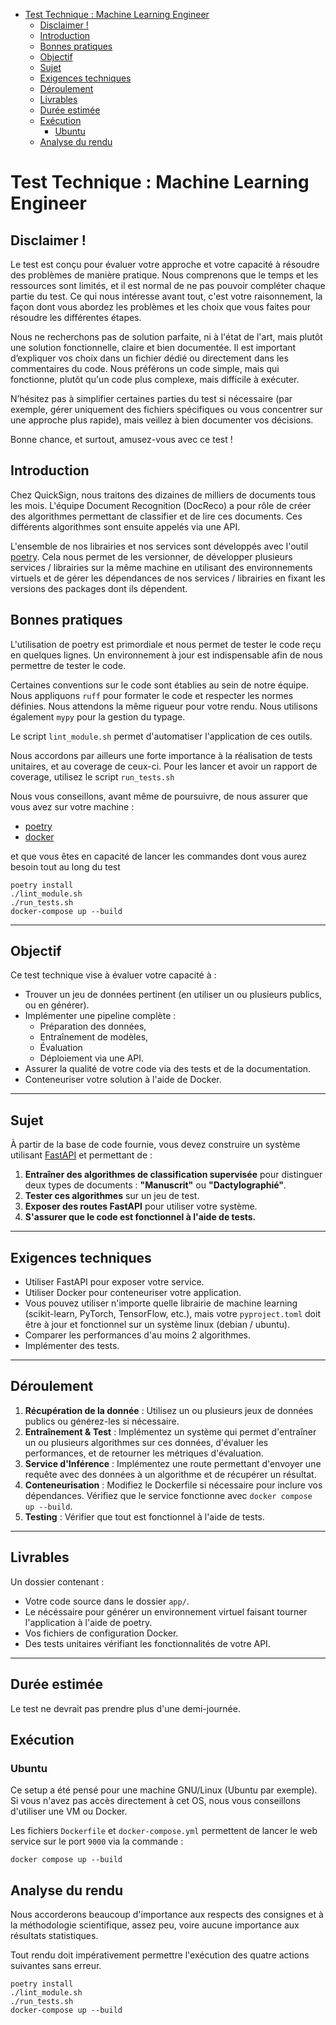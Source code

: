 - [Test Technique : Machine Learning Engineer](#test-technique--machine-learning-engineer)
  - [Disclaimer !](#disclaimer-)
  - [Introduction](#introduction)
  - [Bonnes pratiques](#bonnes-pratiques)
  - [Objectif](#objectif)
  - [Sujet](#sujet)
  - [Exigences techniques](#exigences-techniques)
  - [Déroulement](#déroulement)
  - [Livrables](#livrables)
  - [Durée estimée](#durée-estimée)
  - [Exécution](#exécution)
    - [Ubuntu](#ubuntu)
  - [Analyse du rendu](#analyse-du-rendu)

# Test Technique : Machine Learning Engineer

## Disclaimer !

Le test est conçu pour évaluer votre approche et votre capacité à résoudre des problèmes de manière pratique. Nous comprenons que le temps et les ressources sont limités, et il est normal de ne pas pouvoir compléter chaque partie du test. Ce qui nous intéresse avant tout, c'est votre raisonnement, la façon dont vous abordez les problèmes et les choix que vous faites pour résoudre les différentes étapes.

Nous ne recherchons pas de solution parfaite, ni à l'état de l'art, mais plutôt une solution fonctionnelle, claire et bien documentée. Il est important d’expliquer vos choix dans un fichier dédié ou directement dans les commentaires du code. Nous préférons un code simple, mais qui fonctionne, plutôt qu'un code plus complexe, mais difficile à exécuter.

N’hésitez pas à simplifier certaines parties du test si nécessaire (par exemple, gérer uniquement des fichiers spécifiques ou vous concentrer sur une approche plus rapide), mais veillez à bien documenter vos décisions.

Bonne chance, et surtout, amusez-vous avec ce test !

## Introduction

Chez QuickSign, nous traitons des dizaines de milliers de documents tous les mois. L'équipe Document Recognition (DocReco) a pour rôle de créer des algorithmes permettant de classifier et de lire ces documents. Ces différents algorithmes sont ensuite appelés via une API.

L'ensemble de nos librairies et nos services sont développés avec l'outil [poetry](https://python-poetry.org/). Cela nous permet de les versionner, de développer plusieurs services / librairies sur la même machine en utilisant des environnements virtuels et de gérer les dépendances de nos services / librairies en fixant les versions des packages dont ils dépendent.

## Bonnes pratiques

L'utilisation de poetry est primordiale et nous permet de tester le code reçu en quelques lignes. Un environnement à jour est indispensable afin de nous permettre de tester le code.

Certaines conventions sur le code sont établies au sein de notre équipe. Nous appliquons `ruff` pour formater le code et respecter les normes définies. Nous attendons la même rigueur pour votre rendu. Nous utilisons également `mypy` pour la gestion du typage.

Le script `lint_module.sh` permet d'automatiser l'application de ces outils.

Nous accordons par ailleurs une forte importance à la réalisation de tests unitaires, et au coverage de ceux-ci. Pour les lancer et avoir un rapport de coverage, utilisez le script `run_tests.sh`

Nous vous conseillons, avant même de poursuivre, de nous assurer que vous avez sur votre machine :

- [poetry](https://python-poetry.org/)
- [docker](https://docs.docker.com/engine/install/)

et que vous êtes en capacité de lancer les commandes dont vous aurez besoin tout au long du test

```
poetry install
./lint_module.sh
./run_tests.sh
docker-compose up --build
```

---

## Objectif

Ce test technique vise à évaluer votre capacité à :

- Trouver un jeu de données pertinent (en utiliser un ou plusieurs publics, ou en générer).
- Implémenter une pipeline complète :
  - Préparation des données,
  - Entraînement de modèles,
  - Évaluation
  - Déploiement via une API.
- Assurer la qualité de votre code via des tests et de la documentation.
- Conteneuriser votre solution à l'aide de Docker.

---

## Sujet

À partir de la base de code fournie, vous devez construire un système utilisant [FastAPI](https://fastapi.tiangolo.com/) et permettant de :

1. **Entraîner des algorithmes de classification supervisée** pour distinguer deux types de documents : **"Manuscrit"** ou **"Dactylographié"**.
2. **Tester ces algorithmes** sur un jeu de test.
3. **Exposer des routes FastAPI** pour utiliser votre système.
4. **S'assurer que le code est fonctionnel à l'aide de tests.**

---

## Exigences techniques

- Utiliser FastAPI pour exposer votre service.
- Utiliser Docker pour conteneuriser votre application.
- Vous pouvez utiliser n'importe quelle librairie de machine learning (scikit-learn, PyTorch, TensorFlow, etc.), mais votre `pyproject.toml` doit être à jour et fonctionnel sur un système linux (debian / ubuntu).
- Comparer les performances d'au moins 2 algorithmes.
- Implémenter des tests.

---

## Déroulement

1. **Récupération de la donnée** : Utilisez un ou plusieurs jeux de données publics ou générez-les si nécessaire.
2. **Entraînement & Test** : Implémentez un système qui permet d'entraîner un ou plusieurs algorithmes sur ces données, d'évaluer les performances, et de retourner les métriques d'évaluation.
3. **Service d'Inférence** : Implémentez une route permettant d'envoyer une requête avec des données à un algorithme et de récupérer un résultat.
4. **Conteneurisation** : Modifiez le Dockerfile si nécessaire pour inclure vos dépendances. Vérifiez que le service fonctionne avec `docker compose up --build`.
5. **Testing** : Vérifier que tout est fonctionnel à l'aide de tests.

---

## Livrables

Un dossier contenant :

- Votre code source dans le dossier `app/`.
- Le nécéssaire pour générer un environnement virtuel faisant tourner l'application à l'aide de poetry.
- Vos fichiers de configuration Docker.
- Des tests unitaires vérifiant les fonctionnalités de votre API.

---

## Durée estimée

Le test ne devrait pas prendre plus d'une demi-journée.

## Exécution

### Ubuntu

Ce setup a été pensé pour une machine GNU/Linux (Ubuntu par exemple). Si vous n'avez pas accès directement à cet OS, nous vous conseillons d'utiliser une VM ou Docker.

Les fichiers `Dockerfile` et `docker-compose.yml` permettent de lancer le web service sur le port `9000` via la commande :

```
docker compose up --build
```

## Analyse du rendu

Nous accorderons beaucoup d'importance aux respects des consignes et à la méthodologie scientifique, assez peu, voire aucune importance aux résultats statistiques.

Tout rendu doit impérativement permettre l'exécution des quatre actions suivantes sans erreur.

```
poetry install
./lint_module.sh
./run_tests.sh
docker-compose up --build
```

